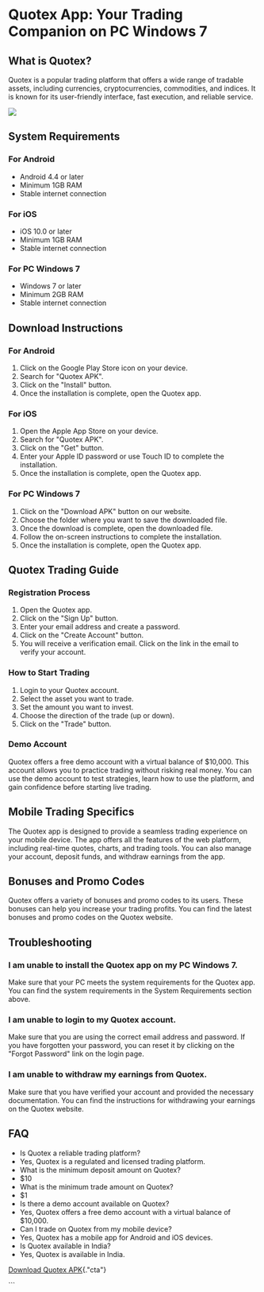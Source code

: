 # Quotex App: Your Trading Companion on PC Windows 7

## What is Quotex?

Quotex is a popular trading platform that offers a wide range of
tradable assets, including currencies, cryptocurrencies, commodities,
and indices. It is known for its user-friendly interface, fast
execution, and reliable service.

[![](https://static.quotex.io/files/1_en/300_250.jpg)](https://traff.sbs/brokerqxsignupf)

## System Requirements

### For Android

-   Android 4.4 or later
-   Minimum 1GB RAM
-   Stable internet connection

### For iOS

-   iOS 10.0 or later
-   Minimum 1GB RAM
-   Stable internet connection

### For PC Windows 7

-   Windows 7 or later
-   Minimum 2GB RAM
-   Stable internet connection

## Download Instructions

### For Android

1.  Click on the Google Play Store icon on your device.
2.  Search for "Quotex APK".
3.  Click on the "Install" button.
4.  Once the installation is complete, open the Quotex app.

### For iOS

1.  Open the Apple App Store on your device.
2.  Search for "Quotex APK".
3.  Click on the "Get" button.
4.  Enter your Apple ID password or use Touch ID to complete the
    installation.
5.  Once the installation is complete, open the Quotex app.

### For PC Windows 7

1.  Click on the "Download APK" button on our website.
2.  Choose the folder where you want to save the downloaded file.
3.  Once the download is complete, open the downloaded file.
4.  Follow the on-screen instructions to complete the installation.
5.  Once the installation is complete, open the Quotex app.

## Quotex Trading Guide

### Registration Process

1.  Open the Quotex app.
2.  Click on the "Sign Up" button.
3.  Enter your email address and create a password.
4.  Click on the "Create Account" button.
5.  You will receive a verification email. Click on the link in the
    email to verify your account.

### How to Start Trading

1.  Login to your Quotex account.
2.  Select the asset you want to trade.
3.  Set the amount you want to invest.
4.  Choose the direction of the trade (up or down).
5.  Click on the "Trade" button.

### Demo Account

Quotex offers a free demo account with a virtual balance of \$10,000.
This account allows you to practice trading without risking real money.
You can use the demo account to test strategies, learn how to use the
platform, and gain confidence before starting live trading.

## Mobile Trading Specifics

The Quotex app is designed to provide a seamless trading experience on
your mobile device. The app offers all the features of the web platform,
including real-time quotes, charts, and trading tools. You can also
manage your account, deposit funds, and withdraw earnings from the app.

## Bonuses and Promo Codes

Quotex offers a variety of bonuses and promo codes to its users. These
bonuses can help you increase your trading profits. You can find the
latest bonuses and promo codes on the Quotex website.

## Troubleshooting

### I am unable to install the Quotex app on my PC Windows 7.

Make sure that your PC meets the system requirements for the Quotex app.
You can find the system requirements in the System Requirements section
above.

### I am unable to login to my Quotex account.

Make sure that you are using the correct email address and password. If
you have forgotten your password, you can reset it by clicking on the
"Forgot Password" link on the login page.

### I am unable to withdraw my earnings from Quotex.

Make sure that you have verified your account and provided the necessary
documentation. You can find the instructions for withdrawing your
earnings on the Quotex website.

## FAQ

-   Is Quotex a reliable trading platform?
-   Yes, Quotex is a regulated and licensed trading platform.
-   What is the minimum deposit amount on Quotex?
-   \$10
-   What is the minimum trade amount on Quotex?
-   \$1
-   Is there a demo account available on Quotex?
-   Yes, Quotex offers a free demo account with a virtual balance of
    \$10,000.
-   Can I trade on Quotex from my mobile device?
-   Yes, Quotex has a mobile app for Android and iOS devices.
-   Is Quotex available in India?
-   Yes, Quotex is available in India.

[Download Quotex
APK](\%22https://traff.sbs/quotexonelink\%22){."cta"}

\`\`\`

